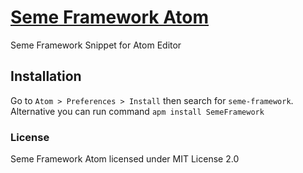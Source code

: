 # [Seme Framework Atom](https://atom.io/packages/seme-framework)

Seme Framework Snippet for Atom Editor

## Installation
Go to `Atom > Preferences > Install` then search for `seme-framework`. Alternative you can run command
`apm install SemeFramework`

### License
Seme Framework Atom licensed under MIT License 2.0
